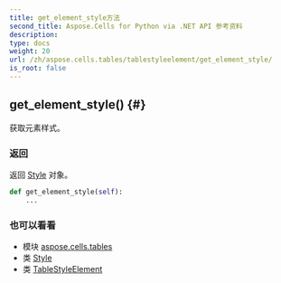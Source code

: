 ```yaml
---
title: get_element_style方法
second_title: Aspose.Cells for Python via .NET API 参考资料
description:
type: docs
weight: 20
url: /zh/aspose.cells.tables/tablestyleelement/get_element_style/
is_root: false
---
```

##  get_element_style() {#}
获取元素样式。


### 返回

返回 [Style](/cells/python-net/zh/aspose.cells/style) 对象。


```python
def get_element_style(self):
    ...
```





### 也可以看看
* 模块 [aspose.cells.tables](../../)
* 类 [Style](/cells/python-net/zh/aspose.cells/style)
* 类 [TableStyleElement](/cells/python-net/zh/aspose.cells.tables/tablestyleelement)
